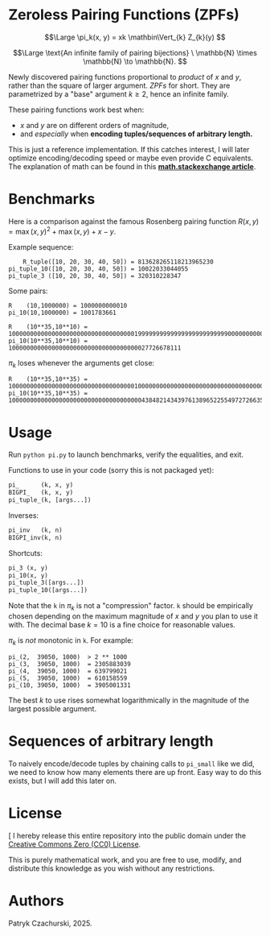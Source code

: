 # Zeroless Pairing Functions (ZPFs)

$$\Large
\pi_k(x, y) = xk \mathbin\Vert_{k} Z_{k}(y)
$$

$$\Large
\text{An infinite family of pairing bijections} \ \mathbb{N} \times \mathbb{N} \to \mathbb{N}.
$$

Newly discovered pairing functions proportional to *product* of $x$ and $y$, rather than the square of larger argument. *ZPFs* for short. They are parametrized by a "base" argument $k \geq 2$, hence an infinite family.

These pairing functions work best when:

- $x$ and $y$ are on different orders of magnitude,
- and *especially* when **encoding tuples/sequences of arbitrary length.**

This is just a reference implementation. If this catches interest, I will later optimize encoding/decoding speed or maybe even provide C equivalents.
The explanation of math can be found in this **[math.stackexchange article](https://math.stackexchange.com/questions/5022453/discovered-a-generalization-of-the-age-old-pairing-function-2y2x-1-1)**.

# Benchmarks

Here is a comparison against the famous Rosenberg pairing function $R(x, y) = \max(x, y)^{2} + \max(x, y) + x - y$.

Example sequence:

```
    R_tuple([10, 20, 30, 40, 50]) = 813628265118213965230
pi_tuple_10([10, 20, 30, 40, 50]) = 10022033044055
pi_tuple_3 ([10, 20, 30, 40, 50]) = 320310228347
```

Some pairs:

```
R    (10,1000000) = 1000000000010
pi_10(10,1000000) = 1001783661

R    (10**35,10**10) = 10000000000000000000000000000000000199999999999999999999999990000000000
pi_10(10**35,10**10) = 100000000000000000000000000000000000027726678111
```

$\pi_k$ loses whenever the arguments get close:

```
R    (10**35,10**35) = 10000000000000000000000000000000000100000000000000000000000000000000000
pi_10(10**35,10**35) = 10000000000000000000000000000000000004384821434397613896522554972726635481
```

# Usage

Run `python pi.py` to launch benchmarks, verify the equalities, and exit.

Functions to use in your code (sorry this is not packaged yet):

```python
pi_      (k, x, y)
BIGPI_   (k, x, y)
pi_tuple_(k, [args...])
```

Inverses:

```python
pi_inv   (k, n)
BIGPI_inv(k, n)
```

Shortcuts:

```python
pi_3 (x, y)
pi_10(x, y)
pi_tuple_3([args...])
pi_tuple_10([args...])
```

Note that the `k` in $\pi_k$ is not a "compression" factor. `k` should be empirically chosen depending on the maximum magnitude of $x$ and $y$ you plan to use it with. The decimal base $k = 10$ is a fine choice for reasonable values.

$\pi_k$ is *not* monotonic in `k`. For example:

```
pi_(2,  39050, 1000)  > 2 ** 1000 
pi_(3,  39050, 1000)  = 2305883039
pi_(4,  39050, 1000)  = 639799021
pi_(5,  39050, 1000)  = 610158559
pi_(10, 39050, 1000)  = 3905001331
```

The best $k$ to use rises somewhat logarithmically in the magnitude of the largest possible argument.

# Sequences of arbitrary length

To naively encode/decode tuples by chaining calls to `pi_small` like we did, we need to know how many elements there are up front.
Easy way to do this exists, but I will add this later on.

# License
[
I hereby release this entire repository into the public domain under the [Creative Commons Zero (CC0) License](https://creativecommons.org/public-domain/cc0/).

This is purely mathematical work, and you are free to use, modify, and distribute this knowledge as you wish without any restrictions.

# Authors

Patryk Czachurski, 2025.
